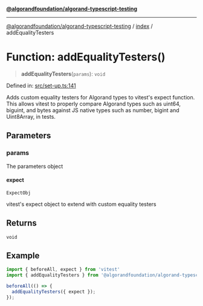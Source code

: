 [**@algorandfoundation/algorand-typescript-testing**](../../README.md)

***

[@algorandfoundation/algorand-typescript-testing](../../README.md) / [index](../README.md) / addEqualityTesters

# Function: addEqualityTesters()

> **addEqualityTesters**(`params`): `void`

Defined in: [src/set-up.ts:141](https://github.com/algorandfoundation/algorand-typescript-testing/blob/main/src/set-up.ts#L141)

Adds custom equality testers for Algorand types to vitest's expect function.
This allows vitest to properly compare Algorand types such as uint64, biguint, and bytes
against JS native types such as number, bigint and Uint8Array, in tests.

## Parameters

### params

The parameters object

#### expect

`ExpectObj`

vitest's expect object to extend with custom equality testers

## Returns

`void`

## Example

```ts
import { beforeAll, expect } from 'vitest'
import { addEqualityTesters } from '@algorandfoundation/algorand-typescript-testing';

beforeAll(() => {
  addEqualityTesters({ expect });
});
```
